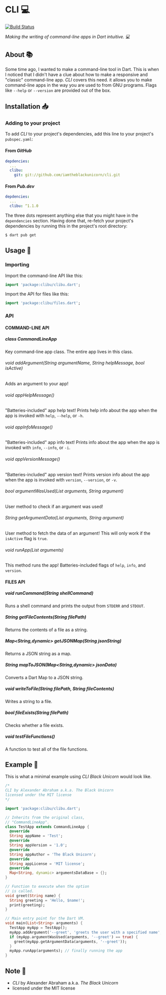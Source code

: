 # CLI :computer:

[![Build Status](https://travis-ci.com/iamtheblackunicorn/cli.svg?branch=main)](https://travis-ci.com/iamtheblackunicorn/cli)

*Making the writing of command-line apps in Dart intuitive. :computer:*

## About :books:

Some time ago, I wanted to make a command-line tool in Dart. This is when I noticed that I didn't have a clue about how to make a responsive and "classic" command-line app. *CLI* covers this need. it allows you to make command-line apps in the way you are used to from GNU programs. Flags like `--help` or `--version` are provided out of the box.

## Installation :inbox_tray:

### Adding to your project

To add *CLI* to your project's dependencies, add this line to your project's `pubspec.yaml`:

#### From *GitHub*

```YAML
depdencies:
  ...
  clibu:
    git: git://github.com/iamtheblackunicorn/cli.git
```

#### From *Pub.dev*

```YAML
depdencies:
  ...
  clibu: ^1.1.0
```

The three dots represent anything else that you might have in the `dependencies` section. Having done that, re-fetch your project's dependencies by running this in the project's root directory:

```bash
$ dart pub get
```

## Usage :hammer:

### Importing

Import the command-line API like this:

```dart
import 'package:clibu/clibu.dart';
```

Import the API for files like this:

```dart
import 'package:clibu/files.dart';
```

### API

#### COMMAND-LINE API

##### class CommandLineApp
Key command-line app class. The entire app lives in this class.

###### void addArgument(String argumentName, String helpMessage, bool isActive)
Adds an argument to your app!

###### void appHelpMessage()
"Batteries-included" app help text!
Prints help info about the app when the app
is invoked with `help`, `--help`, or `-h`.

###### void appInfoMessage()
"Batteries-included" app info text!
Prints info about the app when the app
is invoked with `info`, `--info`, or `-i`.

###### void appVersionMessage()
"Batteries-included" app version text!
Prints version info about the app when the app
is invoked with `version`, `--version`, or `-v`.

###### bool argumentWasUsed(List<String> arguments, String argument)
User method to check if an argument was used!

###### String getArgumentData(List<String> arguments, String argument)
User method to fetch the data of an argument!
This will only work if the `isActive` flag is `true`.

###### void runApp(List<String> arguments)
This method runs the app!
Batteries-included flags of `help`, `info`, and `version`.

#### FILES API

##### void runCommand(String shellCommand)
Runs a shell command and prints the output from `STDERR` and `STDOUT`.

##### String getFileContents(String filePath)
Returns the contents of a file as a string.

##### Map<String,dynamic> getJSONMap(String jsonString)
Returns a JSON string as a map.

##### String mapToJSON(Map<String,dynamic> jsonData)
Converts a Dart Map to a JSON string.

##### void writeToFile(String filePath, String fileContents)
Writes a string to a file.

##### bool fileExists(String filePath)
Checks whether a file exists.


##### void testFileFunctions()
A function to test all of the file functions.

## Example :calling:

This is what a minimal example using *CLI Black Unicorn* would look like.

```dart
/*
CLI by Alexander Abraham a.k.a. The Black Unicorn
licensed under the MIT license
*/

import 'package:clibu/clibu.dart';

// Inherits from the original class,
// "CommandLineApp".
class TestApp extends CommandLineApp {
  @override
  String appName = 'Test';
  @override
  String appVersion = '1.0';
  @override
  String appAuthor = 'The Black Unicorn';
  @override
  String appLicense = 'MIT license';
  @override
  Map<String, dynamic> argumentsDataBase = {};
}

// Function to execute when the option
// is called.
void greet(String name) {
  String greeting = 'Hello, $name!';
  print(greeting);
}

// Main entry point for the Dart VM.
void main(List<String> arguments) {
  TestApp myApp = TestApp();
  myApp.addArgument('--greet', 'greets the user with a specified name', true);
  if (myApp.argumentWasUsed(arguments, '--greet') == true) {
    greet(myApp.getArgumentData(arguments, '--greet'));
  }
  myApp.runApp(arguments); // finally running the app
}
```

## Note :scroll:

- *CLI* by Alexander Abraham a.k.a. *The Black Unicorn*
- licensed under the MIT license
